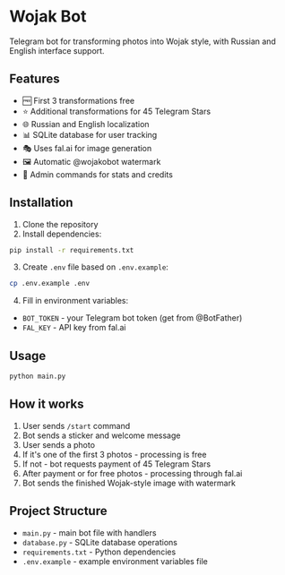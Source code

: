 # Wojak Bot

Telegram bot for transforming photos into Wojak style, with Russian and English interface support.

## Features

- 🆓 First 3 transformations free
- ⭐ Additional transformations for 45 Telegram Stars
- 🌐 Russian and English localization
- 📊 SQLite database for user tracking
- 🎭 Uses fal.ai for image generation
- 🖼️ Automatic @wojakobot watermark
- 👑 Admin commands for stats and credits

## Installation

1. Clone the repository
2. Install dependencies:
```bash
pip install -r requirements.txt
```

3. Create `.env` file based on `.env.example`:
```bash
cp .env.example .env
```

4. Fill in environment variables:
- `BOT_TOKEN` - your Telegram bot token (get from @BotFather)
- `FAL_KEY` - API key from fal.ai

## Usage

```bash
python main.py
```

## How it works

1. User sends `/start` command
2. Bot sends a sticker and welcome message
3. User sends a photo
4. If it's one of the first 3 photos - processing is free
5. If not - bot requests payment of 45 Telegram Stars
6. After payment or for free photos - processing through fal.ai
7. Bot sends the finished Wojak-style image with watermark

## Project Structure

- `main.py` - main bot file with handlers
- `database.py` - SQLite database operations
- `requirements.txt` - Python dependencies
- `.env.example` - example environment variables file
